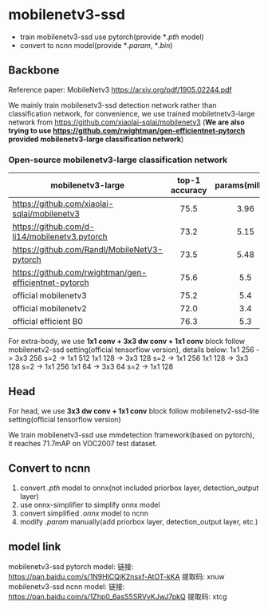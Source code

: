 # mobilenetv3-ssd 
* train mobilenetv3-ssd use pytorch(provide **.pth* model)
* convert to ncnn model(provide **.param*, **.bin*)

## Backbone
Reference paper: MobileNetv3 https://arxiv.org/pdf/1905.02244.pdf

We mainly train mobilenetv3-ssd detection network rather than classification network, for convenience, we use trained mobiletnetv3-large network from https://github.com/xiaolai-sqlai/mobilenetv3 (**We are also trying to use https://github.com/rwightman/gen-efficientnet-pytorch provided mobilenetv3-large classification network**)

### Open-source mobilenetv3-large classification network
| mobilenetv3-large      | top-1 accuracy    |  params(million)  | flops/Madds(million) | 
| --------   | :-----:   | :----: | :------: | 
|   https://github.com/xiaolai-sqlai/mobilenetv3  | 75.5             |       3.96            |       272               |   
|   https://github.com/d-li14/mobilenetv3.pytorch         |  73.2             |   5.15            |   246              |       
| https://github.com/Randl/MobileNetV3-pytorch      |73.5             |  5.48           |  220               |    
| https://github.com/rwightman/gen-efficientnet-pytorch | 75.6 | 5.5 | 219 | 
| official mobilenetv3 | 75.2 | 5.4 | 219 | 
| official mobilenetv2 | 72.0 | 3.4 | 300 |
| official efficient B0 | 76.3 | 5.3 | 390 | 

For extra-body, we use **1x1 conv + 3x3 dw conv + 1x1 conv** block follow mobilenetv2-ssd setting(official tensorflow version), details below:
1x1 256 -> 3x3 256 s=2 -> 1x1 512
1x1 128 -> 3x3 128 s=2 -> 1x1 256
1x1 128 -> 3x3 128 s=2 -> 1x1 256
1x1 64  -> 3x3 64  s=2 -> 1x1 128

## Head
For head, we use **3x3 dw conv + 1x1 conv** block follow mobilenetv2-ssd-lite setting(official tensorflow version)

We train mobilenetv3-ssd use mmdetection framework(based on pytorch), it reaches 71.7mAP on VOC2007 test dataset.

## Convert to ncnn 
1. convert *.pth* model to onnx(not included priorbox layer, detection_output layer)
2. use onnx-simplifier to simplify onnx model
3. convert simplified *.onnx* model to ncnn
4. modify *.param* manually(add priorbox layer, detection_output layer, etc.)

## model link
mobilenetv3-ssd pytorch model: 链接: https://pan.baidu.com/s/1N9HlCQjK2nsxf-AtOT-kKA 提取码: xnuw 
mobilenetv3-ssd ncnn model: 链接: https://pan.baidu.com/s/1Zhp0_6asS5SRVyKJwJ7pkQ 提取码: xtcg 

